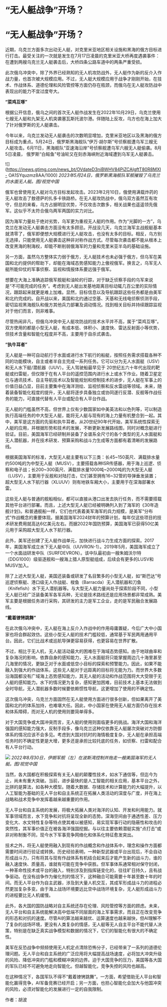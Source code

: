 # “无人艇战争”开场？

# “无人艇战争”开场？

近期，乌克兰方面多次出动无人艇，对克里米亚地区相关设施和黑海的俄方目标进行打击。最受关注的一次就是发生在7月17日凌晨的克里米亚大桥再度遇袭事件：在遭到两艘乌克兰无人艇袭击后，大桥四条公路车道中的两条严重受损。

此次俄乌冲突中，除了外界已经熟知的无人机攻防战外，无人艇作为新的反介入作战力量，也首次被大规模应用。不过，无人艇大规模应用于战争才刚刚开始，在技术、作战体系、道德伦理和风险管控等方面仍存在瓶颈，而俄乌在无人艇攻防战中表现出的能力不宜过度夸大。

**“菜鸡互啄”**

根据公开信息，俄乌之间的首次无人艇作战发生在2022年10月29日，乌克兰使用七艘无人艇和九架无人机突袭塞瓦斯托波尔港。伴随陆上反攻，乌方也在海上加大了针对俄罗斯的无人艇袭击。

今年以来，乌克兰发动无人艇袭击的次数明显增加，克里米亚地区以及黑海的俄方目标成为重点。5月24日，俄罗斯黑海舰队“伊万·胡尔斯”号侦察舰遭乌军三艘无人艇攻击。6月11日，黑海舰队“亚速海沿岸”号侦察舰遭乌军六艘无人艇偷袭。8月5日凌晨，
俄罗斯“白鲑鱼”号油轮又在刻赤海峡附近海域遭到乌军无人艇袭击。

![](https://inews.gtimg.com/news_bt/OVdateD3niBWHV84PiZCAIgftT80R8MXI-
OA1SYquzmz8AA/1000) _2023年5月24日，俄罗斯黑海舰队军舰摧毁了乌克兰的水面无人艇。图/视觉中国_

俄军也曾使用无人艇对乌方目标发起攻击。2023年2月10日，俄使用满载炸药的无人艇攻击了敖德萨的扎多卡铁路桥。在无人艇攻防战中，俄乌双方虽然互有攻守，但总的来看，乌方占据明显优势，不仅攻击次数多，相关战果也遥遥领先俄军。这似乎不太符合俄乌两军两国的实力对比。

因为海军力量处于绝对劣势，乌军更为重视无人艇的作用。作为“光脚的一方”，乌克兰在发动无人艇袭击方面没有太多顾忌。开战没几天，乌克兰海军主战舰艇基本就清零了，俄军即便想大规模进行无人艇攻击，也没有太多的目标。相反，乌方别无选择，只能使用无人艇袭击这种非对称作战方式。尽管每次袭击都不能从根本上改变黑海的制海权，却能不断削弱俄海军的力量和克里米亚半岛的基础设施。

另一方面，虽然乌方整体实力弱于俄方，无人艇技术也未必强于俄方，但乌军在美国和北约提供的帮助下，却能在海域态势感知能力上傲视俄军。换言之，乌军无人艇所能仰仗的军事侦察、监视和情报体系要远强于俄军。

想要在大海上准确追踪俄军舰艇和油轮的行踪，对于缺乏侦察手段的乌军来说是“不可能完成的任务”。考虑到无人艇出发基地距离目标动辄几百公里的实际情况，跟踪起来就更是难上加难。显然，目标信息以及导航跟踪这些任务都是由美军和北约完成的。自开战以来，美国和北约通过空基、天基和无线电侦察侦测手段，密切监视黑海舰队和俄方其他兵力部署及调动情况。找到相关目标并持续跟踪监视对于他们而言，则非难事。

尽管热闹非凡，但俄乌冲突中无人艇攻防战的技术水平并不高，属于“菜鸡互啄”。双方使用的都是小型无人艇，有成本低、体积小、速度快、雷达反射面小等优势，但技术含量和智能化程度并不高，主要用于自杀式袭击。

**“执牛耳者”**

无人艇是一种可自动航行于水面或进行水下航行的船艇，按照任务需求搭载各种不同的功能模块，自主或者半自主完成一系列任务。它可以分为无人水面艇（USV）和无人水下艇/潜航器（UUV）。无人驾驶船最早见于
20世纪五六十年代出现的靶艇或扫雷艇，但仅限于在有人平台的遥控范围内进行水上或水下作业。随着卫星定位与通讯技术、自主导航技术以及智能规划和控制技术的进步，无人艇在军事上的价值日益凸显，目前主要集中在海洋测绘、监视侦察和反水雷战等领域。未来，随着装备智能化程度的提升，无人艇将逐步具备独立或协同遂行反潜、反舰等作战任务的能力，可直接代替有人平台或配合有人平台作战。

无人艇的门槛虽然不高，但世界上仅有少数国家如中美英法和以色列等，可以制造执行高端任务的中大型无人艇，能将无人艇与现有的海上力量有机整合到一起。其中，美军是这方面的先驱和执牛耳者。从20世纪90年代开始，美军系统性探索无人艇的应用，并根据形势和技术的发展，不断更新发展路线图，同时对概念艇进行验证。目前，美国海军已经研制并装备了全谱系全尺寸的各个类型的无人水面艇和无人潜航器，并在技术研发、预算采购和战斗力生成等方面都有着清晰的发展路线。

根据美国海军的标准，大型无人艇主要有以下三类：长45~150英尺、满载排水量约500吨的为中型无人艇（MUSV），主要搭载各种ISR传感器，用于海上巡逻、侦察和电子战；长200~300英尺、满载排水量1000吨~2000吨的为大型无人艇（LUSV），主要用于反舰和对陆打击，它们甚至拥有16~32管的导弹垂发装置；超大型无人水下航行器（XLUUV）则有地铁车厢大小，主要用于在深海部署水雷。

这些无人艇与普通的舰船相似，都可以直接从港口出发去执行任务，而不需要搭载其他平台进行部署。而且，上述大型无人艇已经被明确列入到了海军的《30年造舰计划》。和普通舰船一样，它们也代表着美军海军的兵力规模，是美军“分布式”作战概念的重要体现。据美国海军2024财年的预算计划，每年仅这些项目的技术研发费用就高达6亿美元左右。而据2022年国防预算，美国海军已获得50亿美元用于采购超大型无人水下航行器。

此外，美军还创建了无人艇作战单元，加快进行战斗力生成方面的探索。2017年，美国海军成立水下无人艇中队（UUVRON-1）。2019年5月，美国海军成立了一个水面战研发中队（SURFDEVRON）。该中队最初由一艘朱姆沃尔特（DDG1000）级驱逐舰和一艘海上猎人原型艇组成，后续会有更多的LUSV和MUSV加入。

除了上述大型无人艇，美国还装备或研发了名目繁多的小型无人艇，如“斯巴达”号巡逻侦察艇、港口级无人作战艇、梭鱼（Barracda）无人潜航器和刀鱼（Knifefish）水下无人潜航器等。与大型无人艇力量尚处于探索阶段不同，小型无人艇已经广泛装备美军各军兵种，无论是技术路线还是应用场景都非常成熟。美军主要是根据任务进行采购，其研发的主力是军工企业，走的是军民融合发展路线。

**“戴着镣铐跳舞”**

在此次俄乌冲突中，无人艇在海上反介入作战中的作用毋庸置疑，今后广大中小国家也将会群起效仿。这些小型无人艇的技术门槛较低，通常基于军民两用通用平台。因此，它们比战术或巡航导弹更容易获得，也更容易在世界扩散。

不过，相比于无人机，无人艇活动最大的困难在于海域态势感知。由于地球曲率和复杂海况的影响，依靠自身的感知能力，无人水面艇将只能掌握周边几十海里甚至几海里的情况，更缺乏对于水面或低空小目标的探索和预警能力。因此，如果不能融入到强大的作战体系，这些无人艇对于远距离的目标将无能为力。而世界大多数沿海国都没有广域海上态势感知能力，其无人艇的活动和作战范围将大大受限于无人艇的感知能力。水下的情况更为复杂，感知更加困难，目前技术上基本无法做到全时导航，无人潜航器多数时候要依赖惯性导航，这更增加了使用的不确定性。

这次俄乌冲突，乌克兰方面固然在无人艇使用方面进行很多创新，但如果离开了美国和北约的体系加持，也难堪大任。因此，中小国家在使用无人艇方面仍存在技术和体系障碍，而对无人机的使用则要简单得多。

对于大国竞争或大国冲突而言，无人艇的使用则面临更多的挑战。海洋大国和海洋强国的感知能力强大，反制手段多，像乌克兰这种仅依靠无人艇屡次突破对方防御体系的情况应该不会多见。考虑到大国对抗时的海情极度复杂，无人艇在承担高端任务时的不确定性更是大增，更多还是承担比较托底的任务，如侦察、扫雷和配合有人平台行动。

![](https://inews.gtimg.com/news_bt/OzIJjZ_Wc3ePBbixiwOEthktZLCsmyERIjFwk5qBpKbuUAA/1000)
_2022年8月30日，伊朗军舰（左）在波斯湾控制并拖走一艘美国海军的无人艇。图/视觉中国_

当然，各大国都在积极探索有关无人艇的颠覆性技术，如水下通信等，但迄今为止，尚未有重大突破。当前，进步最快的是人工智能的相关应用，基本平台之外，比拼的是算法，如各种大模型。随着大数据、存储技术和计算能力的大幅提升，以人工智能为基础的无人平台和自主系统正在拓展人类活动的深度与广度，并在海上战略和战术竞争中发挥着越来越重要的作用。

无人平台和自主系统的发展，将极大拓展人类对海洋的认知、开发和利用能力。就军事领域而言，水下竞争和对抗将呈现全新的态势。深海空间由于通透性差、压力变化大、水文特性复杂等特点使其难以被感知，易实现军事行动的隐蔽性和攻击的突然性，其军事价值正在被各海洋强国挖掘。与以往主要依赖潜艇实施“点打击”或非对称制衡不同，现今水下军事竞争网络化和体系化特征愈发突出。

技术之外，将无人艇使用融入到现有的作战概念和作战体系中，理念和操作方面都需要时间进行验证或转换。历史经验表明，一种新型武器或平台出现后，不会自动形成战斗力，只有将其与现有作战体系有机结合起来后才能产生新的战斗力，谁的融入速度快、质量高，谁就有可能在竞争中获胜。但军事体系通常相对保守封闭，一种革命性技术或平台的融入，特别涉及到指挥链变化的，往往旷日持久，且有战争驱动。在没有战争作为催化剂的情况下，这种融合可能需要十年甚至数十年的时间。而无人平台作为自主武器，涉及到大量人机交互，其成军形成战斗力的进程必然更加复杂多变。由于海上战场环境要远比空中战场环境复杂，无人艇形成战斗力的进程要比无人机缓慢。

此外，各大国的国防战略对自主系统还存在伦理、风险管控等方面的顾虑。未来，无人平台和自主系统能解决高中低端不同层面的海上军事需求，而且正在改变竞争的形态和对抗的速度。尽管AI的算法越来越优、运算速度也越来越快，但AI理解不了复杂的战场环境，更没有人类复杂的情感，无人艇等无人自主平台不能代替人决策，特别是在缺乏真实战争模型和数据的情况下，它们的智能化有很大的不确定性。

美军在反恐战争中频频使用无人机定点清除恐怖分子，已经带来了一系列的道德伦理问题。无人平台和自主系统的广泛应用将大幅提高战场速度，必将加大冲突升级的风险、降低冲突的门槛和模糊冲突的边界。迫于大国竞争的压力，美国等各大国的军队已经不可避免地走向智能化。但越智能化，竞争失控的风险也越高。

在这种情况下，各国军队不得不“戴着镣铐跳舞”。一方面，希望借助无人平台和智能化赢得竞争，AI军备竞赛已经开启；另一方面，也担心智能化会加大与他国冲突的风险，必须对智能化的发展进行一定的自我限制。

作者：胡波

